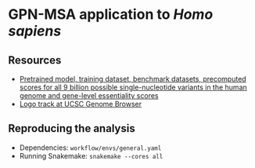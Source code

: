 # GPN-MSA application to *Homo sapiens*

## Resources
* [Pretrained model, training dataset, benchmark datasets, precomputed scores for all 9 billion possible single-nucleotide variants in the human genome and gene-level essentiality scores](https://huggingface.co/collections/songlab/gpn-msa-65319280c93c85e11c803887)
* [Logo track at UCSC Genome Browser](https://genome.ucsc.edu/s/gbenegas/gpn-msa-sapiens)

## Reproducing the analysis
* Dependencies: `workflow/envs/general.yaml`
* Running Snakemake: `snakemake --cores all`
